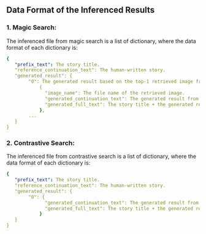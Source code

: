 ## Data Format of the Inferenced Results

### 1. Magic Search:
The inferenced file from magic search is a list of dictionary, where the data format of each dictionary is:
```yaml
{  
   "prefix_text": The story title.
   "reference_continuation_text": The human-written story.
   "generated_result": {
        "0": The generated result based on the top-1 retrieved image from the image index
            {
              "image_name": The file name of the retrieved image.
              "generated_continuation_text": The generated result from magic search.
              "generated_full_text": The story title + the generated result.
            },
        ...
   }
}
```

### 2. Contrastive Search:
The inferenced file from contrastive search is a list of dictionary, where the data format of each dictionary is:
```yaml
{  
   "prefix_text": The story title.
   "reference_continuation_text": The human-written story.
   "generated_result": {
        "0": {
              "generated_continuation_text": The generated result from magic search.
              "generated_full_text": The story title + the generated result.
            }
   }
}
```
